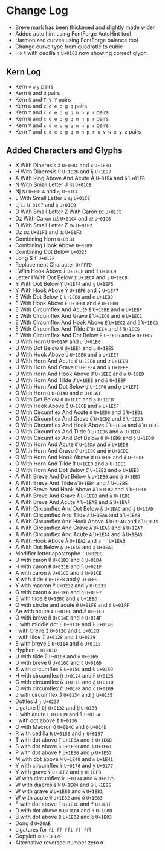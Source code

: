 # Change Log

* Breve mark has been thickened and slightly made wider
* Added auto hint using FontForge AutoHint tool
* Harmonized curves using FontForge balance tool
* Change curve type from quadratic to cubic
* Fix t with cedilla `ţ` `U+0163` now showing correct glyph

## Kern Log

* Kern `v` `w` `y` pairs
* Kern `Q` and `U` pairs
* Kern `S` and `T V Y` pairs
* Kern `K` and `c d e o g q` pairs
* Kern `Y` and `c d e o g q m n p r` pairs
* Kern `W` and `c d e o g q m n p r` pairs
* Kern `V` and `c d e o g q m n p r` pairs
* Kern `T` and `c d e o g q m n p r u v w x y z` pairs

## Added Characters and Glyphs

* X With Diaeresis `Ẍ` `U+1E8C` and `ẍ` `U+1E8D`
* H With Diaeresis `Ḧ` `U+1E26` and `ḧ` `U+1E27`
* A With Ring Above And Acute Ǻ `U+01FA` and `ǻ` `U+01FB`
* N With Small Letter J `ǋ` `U+01CB`
* Nj `Ǌ` `U+01CA` and `ǌ` `U+01CC`
* L With Small Letter J `ǈ` `U+01C8`
* Lj `Ǉ` `U+01C7` and `ǉ` `U+01C9`
* D With Small Letter Z With Caron `ǅ` `U+01C5`
* Dz With Caron `Ǆ` `U+01C4` and `ǆ` `U+01C6`
* D With Small Letter Z `ǲ` `U+01F2`
* Dz `Ǳ` `U+01F1` and `ǳ` `U+01F3`
* Combining Horn `U+031B`
* Combining Hook Above `U+0309`
* Combining Dot Below `U+0323`
* Long S `ſ` `U+017F`
* Replacement Character `U+FFFD`
* I With Hook Above `Ỉ` `U+1EC8` and `ỉ` `U+1EC9`
* Letter I With Dot Below `Ị` `U+1ECA` and `ị` `U+1ECB`
* Y With Dot Below `Ỵ` `U+1EF4` and `ỵ` `U+1EF5`
* Y With Hook Above `Ỷ` `U+1EF6` and `ỷ` `U+1EF7`
* E With Dot Below `Ẹ` `U+1EB8` and `ẹ` `U+1EB9`
* E With Hook Above `Ẻ` `U+1EBA` and `ẻ` `U+1EBB`
* E With Circumflex And Acute `Ế` `U+1EBE` and `ế` `U+1EBF`
* E With Circumflex And Grave `Ề` `U+1EC0` and `ề` `U+1EC1`
* E With Circumflex And Hook Above `Ể` `U+1EC2` and `ể` `U+1EC3`
* E With Circumflex And Tilde `Ễ` `U+1EC4` and `ễ` `U+1EC5`
* E With Circumflex And Dot Below `Ệ` `U+1EC6` and `ệ` `U+1EC7`
* U With Horn `Ư` `U+01AF` and `ư` `U+01B0`
* U With Dot Below `Ụ` `U+1EE4` and `ụ` `U+1EE5`
* U With Hook Above `Ủ` `U+1EE6` and `ủ` `U+1EE7`
* U With Horn And Acute `Ứ` `U+1EE8` and `ứ` `U+1EE9`
* U With Horn And Grave `Ừ` `U+1EEA` and `ừ` `U+1EEB`
* U With Horn And Hook Above `Ử` `U+1EEC` and `ử` `U+1EED`
* U With Horn And Tilde `Ữ` `U+1EEE` and `ữ` `U+1EEF`
* U With Horn And Dot Below `Ự` `U+1EF0` and `ự` `U+1EF1`
* O With Horn `Ơ` `U+01A0` and `ơ` `U+01A1`
* O With Dot Below `Ọ` `U+1ECC` and `ọ` `U+1ECD`
* O With Hook Above `Ỏ` `U+1ECE` and `ỏ` `U+1ECF`
* O With Circumflex And Acute `Ố` `U+1ED0` and `ố` `U+1ED1`
* O With Circumflex And Grave `Ồ` `U+1ED2` and `ồ` `U+1ED3`
* O With Circumflex And Hook Above `Ổ` `U+1ED4` and `ổ` `U+1ED5`
* O With Circumflex And Tilde `Ỗ` `U+1ED6` and `ỗ` `U+1ED7`
* O With Circumflex And Dot Below `Ộ` `U+1ED8` and `ộ` `U+1ED9`
* O With Horn And Acute `Ớ` `U+1EDA` and `ớ` `U+1EDB`
* O With Horn And Grave `Ờ` `U+1EDC` and `ờ` `U+1EDD`
* O With Horn And Hook Above `Ở` `U+1EDE` and `ở` `U+1EDF`
* O With Horn And Tilde `Ỡ` `U+1EE0` and `ỡ` `U+1EE1`
* O With Horn And Dot Below `Ợ` `U+1EE2` and `ợ` `U+1EE3`
* A With Breve And Dot Below `Ặ` `U+1EB6` and `ặ` `U+1EB7`
* A With Breve And Tilde `Ẵ` `U+1EB4` and `ẵ` `U+1EB5`
* A With Breve And Hook Above `Ẳ` `U+1EB2` and `ẳ` `U+1EB3`
* A With Breve And Grave `Ằ` `U+1EB0` and `ằ` `U+1EB1`
* A With Breve And Acute `Ắ` `U+1EAE` and `ắ` `U+1EAF`
* A With Circumflex And Dot Below `Ậ` `U+1EAC` and `ậ` `U+1EAD`
* A With Circumflex And Tilde `Ẫ` `U+1EAA` and `ẫ` `U+1EAB`
* A With Circumflex And Hook Above `Ẩ` `U+1EA8` and `ẩ` `U+1EA9`
* A With Circumflex And Grave `Ầ` `U+1EA6` and `ầ` `U+1EA7`
* A With Circumflex And Acute `Ấ` `U+1EA4` and `ấ` `U+1EA5`
* A With Hook Above `Ả` `U+1EA2` and `ả ``U+1EA3`
* A With Dot Below `Ạ` `U+1EA0` and `ạ` `U+1EA1`
* Modifier letter apostrophe `ʼ` `U+02BC`
* U with caron `Ǔ` `U+01D3` and `ǔ` `U+01D4`
* H with caron `Ȟ` `U+021E` and `ȟ` `U+021F`
* A with caron `Ǎ` `U+01CD` and `ǎ` `U+01CE`
* Y with tilde `Ỹ` `U+1EF8` and `ỹ` `U+1EF9`
* Y with macron `Ȳ` `U+0232` and `ȳ` `U+0233`
* G with caron `Ǧ` `U+01E6` and `ǧ` `U+01E7`
* E with tilde `Ẽ` `U+1EBC` and `ẽ` `U+1EBD`
* O with stroke and acute `Ǿ` `U+01FE` and `ǿ` `U+01FF`
* Ae with acute `Ǽ` `U+01FC` and `ǽ` `U+01FD`
* O with breve `Ŏ` `U+014E` and `ŏ` `U+014F`
* L with middle dot `Ŀ` `U+013F` and `ŀ` `U+0140`
* I with breve `Ĭ` `U+012C` and `ĭ` `U+012D`
* I with tilde `Ĩ` `U+0128` and `ĩ` `U+0129`
* E with breve `Ĕ` `U+0114` and `ĕ` `U+0115`
* Hyphen `‐` `U+2010`
* U with tilde `Ũ` `U+0168` and `ũ` `U+0169`
* U with breve `Ŭ` `U+016C` and `ŭ` `U+016D`
* S with circumflex `Ŝ` `U+015C` and `ŝ` `U+015D`
* H with circumflex `Ĥ` `U+0124` and `ĥ` `U+0125`
* G with circumflex `Ĝ` `U+011C` and `ĝ` `U+011D`
* C with circumflex `Ĉ` `U+0108` and `ĉ` `U+0109`
* J with circumflex `Ĵ` `U+0134` and `ĵ` `U+0135`
* Dottles J `ȷ` `U+0237`
* Ligature Ij `Ij` `U+0132` and `ĳ` `U+0133`
* L with acute `Ĺ` `U+0139` and `ĺ` `U+013A`
* I with dot above `İ` `U+0130`
* O with Macron `Ō` `U+014C` and `ō` `U+014D`
* R with cedilla `Ŗ` `U+0156` and `ŗ` `U+0157`
* T with dot above `Ṫ` `U+1E6A` and `ṫ` `U+1E6B`
* S with dot above `Ṡ` `U+1E60` and `ṡ` `U+1E61`
* P with dot above `Ṗ` `U+1E56` and `ṗ` `U+1E57`
* M with dot above `Ṁ` `U+1E40` and `ṁ` `U+1E41`
* Y with circumflex `Ŷ` `U+0176` and `ŷ` `U+0177`
* Y with grave `Ỳ` `U+1EF2` and `ỳ` `U+1EF3`
* W with circumflex `Ŵ` `U+0174` and `ŵ` `U+0175`
* W with diaeresis `Ẅ` `U+1E84` and `ẅ` `U+1E85`
* W with grave `Ẁ` `U+1E80` and `ẁ` `U+1E81`
* W with acute `Ẃ` `U+1E82` and `ẃ` `U+1E83`
* F with dot above `Ḟ` `U+1E1E` and `ḟ` `U+1E1F`
* D with dot above `Ḋ` `U+1E0A` and `ḋ` `U+1E0B`
* B with dot above `Ḃ` `U+1E02` and `ḃ` `U+1E03`
* Dong `₫` `U+20AB`
* Ligatures for `fi ff ffi fl ffl`
* Copyleft `🄯` `U+1F12F`
* Alternative reversed number zero `0`
